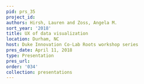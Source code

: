 ```yaml
---
pid: prs_35
project_id: 
authors: Hirsh, Lauren and Zoss, Angela M.
sort_year: '2018'
title: UX of data visualization
location: Durham, NC
host: Duke Innovation Co-Lab Roots workshop series
pres_date: April 11, 2018
type: Presentation
pres_url: 
order: '034'
collection: presentations
---
```

